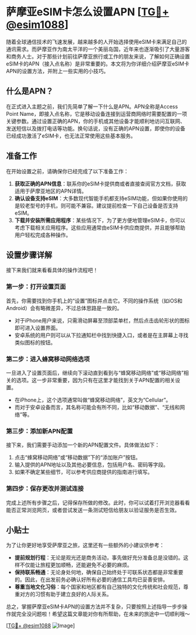 # 萨摩亚eSIM卡怎么设置APN [[TG💪+ @esim1088](https://t.me/s/esim1088)]

随着全球通信技术的飞速发展，越来越多的人开始选择使用eSIM卡来满足自己的通讯需求。而萨摩亚作为南太平洋的一个美丽岛国，近年来也逐渐吸引了大量游客和商务人士。对于那些计划前往萨摩亚旅行或工作的朋友来说，了解如何正确设置eSIM卡的APN（接入点名称）是非常重要的。本文将为你详细介绍萨摩亚eSIM卡APN的设置方法，并附上一些实用的小技巧。

## 什么是APN？

在正式进入主题之前，我们先简单了解一下什么是APN。APN全称是Access Point Name，即接入点名称，它是移动设备连接到运营商网络时需要配置的一项关键参数。通过设置正确的APN，你的手机或其他设备才能顺利地访问互联网、发送短信以及拨打电话等功能。换句话说，没有正确的APN设置，即使你的设备已经成功激活了eSIM卡，也无法正常使用这些基本服务。

## 准备工作

在开始设置之前，请确保你已经完成了以下准备工作：

1. **获取正确的APN信息**：联系你的eSIM卡提供商或者直接查阅官方文档，获取适用于萨摩亚地区的APN详情。
2. **确认设备支持eSIM**：大多数现代智能手机都支持eSIM功能，但如果你使用的是较老型号的手机，则可能不兼容。建议提前检查一下自己设备是否支持eSIM。
3. **下载并安装所需应用程序**：某些情况下，为了更方便地管理eSIM卡，你可以考虑下载相关应用程序。这些应用通常由eSIM卡供应商提供，并且能够帮助用户轻松完成各种操作。

## 设置步骤详解

接下来我们就来看看具体的操作流程吧！

### 第一步：打开设置页面

首先，你需要找到你手机上的“设置”图标并点击它。不同的操作系统（如iOS和Android）会有略微差异，不过总体思路是一致的。

- 对于iPhone用户来说，只需滑动屏幕至顶部菜单栏，然后点击齿轮形状的图标即可进入设置界面。
- 安卓系统的用户则可以从下拉通知栏中找到快捷入口，或者是在主屏幕上寻找类似图标的按钮。

### 第二步：进入蜂窝移动网络选项

一旦进入了设置页面后，继续向下滚动直到看到与“蜂窝移动网络”或“移动网络”相关的选项。这一步非常重要，因为只有在这里才能找到关于APN配置的相关设置。

- 在iPhone上，这个选项通常叫做“蜂窝移动网络”，英文为“Cellular”。
- 而对于安卓设备而言，其名称可能会有所不同，比如“移动数据”、“无线和网络”等。

### 第三步：添加新APN配置

接下来，我们需要手动添加一个新的APN配置文件。具体做法如下：

1. 点击“蜂窝移动网络”或“移动数据”下的“添加账户”按钮。
2. 输入提供的APN地址以及其他必要信息，包括用户名、密码等字段。
3. 如果不确定某些细节，可以参考供应商提供的指南进行填写。

### 第四步：保存更改并测试连接

完成上述所有步骤之后，记得保存所做的修改。此时，你可以试着打开浏览器看看能否正常浏览网页，或者尝试发送一条测试短信给朋友以验证服务是否生效。

## 小贴士

为了让你更好地享受萨摩亚之旅，这里还有一些额外的小建议供参考：

- **提前规划行程**：无论是观光还是商务活动，事先做好充分准备总是没错的。这样不仅能让旅程更加顺畅，还能避免不必要的麻烦。
- **保持联系畅通**：无论身处何地，确保自己始终处于可联系状态都是非常重要的。因此，在出发前务必确认好所有必要的通信工具均已妥善安排。
- **尊重当地文化习俗**：每个国家和地区都有自己独特的文化传统和社会规范，尊重对方的习惯有助于建立良好的人际关系。

总之，掌握萨摩亚eSIM卡APN的设置方法并不复杂，只要按照上述指导一步步操作就完全没问题啦！希望这篇文章能对你有所帮助，在未来的旅途中一切顺利哦～

[[TG💪+ @esim1088](https://t.me/s/esim1088) ![Image](https://i.postimg.cc/4NQfJmqS/Snipaste-2025-05-13-00-14-12.png)]